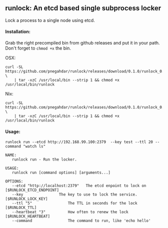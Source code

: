 ## runlock: An etcd based single subprocess locker 

Lock a process to a single node using etcd. 

#### Installation:

Grab the right precompiled bin from github releases and put it in your path. Don't forget to `chmod +x` the bin.

OSX:

    curl -SL https://github.com/pnegahdar/runlock/releases/download/0.1.0/runlock_0.1.0_darwin_amd64.tar.gz \
        | tar -xzC /usr/local/bin --strip 1 && chmod +x /usr/local/bin/runlock
        
Nix:

    curl -SL https://github.com/pnegahdar/runlock/releases/download/0.1.0/runlock_0.1.0_linux_amd64.tar.gz \
        | tar -xzC /usr/local/bin --strip 1 && chmod +x /usr/local/bin/runlock
        
        
#### Usage:

    runlock run --etcd http://192.168.99.100:2379  --key test --ttl 20 --command "watch ls"
   
    NAME:
       runlock run - Run the locker.
    
    USAGE:
       runlock run [command options] [arguments...]
    
    OPTIONS:
       --etcd "http://localhost:2379"	The etcd enpoint to lock on [$RUNLOCK_ETCD_ENDPOINT]
       --key 				The key to use to lock the service. [$RUNLOCK_LOCK_KEY]
       --ttl "5"				The TTL in seconds for the lock [$RUNLOCK_TTL]
       --heartbeat "3"			How often to renew the lock [$RUNLOCK_HEARTBEAT]
       --command 				The command to run, like 'echo hello'    


